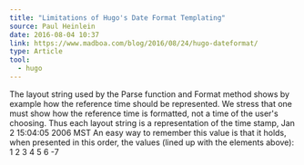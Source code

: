 ```yaml
---
title: "Limitations of Hugo's Date Format Templating"
source: Paul Heinlein
date: 2016-08-04 10:37
link: https://www.madboa.com/blog/2016/08/24/hugo-dateformat/
type: Article
tool:
  - hugo
---
```

 The layout string used by the Parse function and Format method shows by example how the reference time should be represented. We stress that one must show how the reference time is formatted, not a time of the user's choosing. Thus each layout string is a representation of the time stamp, Jan 2 15:04:05 2006 MST An easy way to remember this value is that it holds, when presented in this order, the values (lined up with the elements above): 1 2  3  4  5    6  -7





